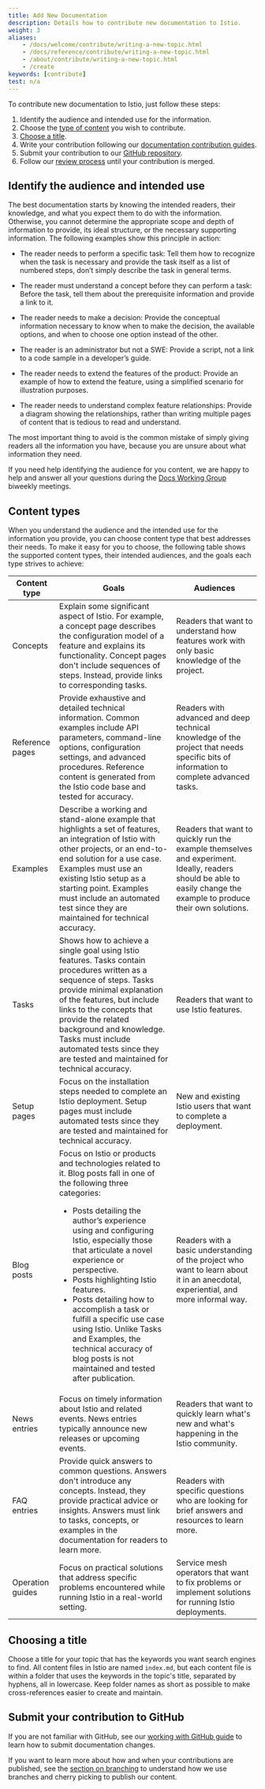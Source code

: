 ```yaml
---
title: Add New Documentation
description: Details how to contribute new documentation to Istio.
weight: 3
aliases:
    - /docs/welcome/contribute/writing-a-new-topic.html
    - /docs/reference/contribute/writing-a-new-topic.html
    - /about/contribute/writing-a-new-topic.html
    - /create
keywords: [contribute]
test: n/a
---
```


To contribute new documentation to Istio, just follow these steps:

1. Identify the audience and intended use for the information.
1. Choose the [type of content](#content-types) you wish to contribute.
1. [Choose a title](#choosing-a-title).
1. Write your contribution following our [documentation contribution guides](/about/contribute).
1. Submit your contribution to our [GitHub repository](https://github.com/istio/istio.io).
1. Follow our [review process](/about/contribute/review) until your contribution
   is merged.

## Identify the audience and intended use

The best documentation starts by knowing the intended readers, their knowledge,
and what you expect them to do with the information. Otherwise, you cannot
determine the appropriate scope and depth of information to provide, its ideal
structure, or the necessary supporting information. The following examples show
this principle in action:

- The reader needs to perform a specific task: Tell them how to recognize when
  the task is necessary and provide the task itself as a list of numbered steps,
  don’t simply describe the task in general terms.

- The reader must understand a concept before they can perform a task: Before
  the task, tell them about the prerequisite information and provide a link to
  it.

- The reader needs to make a decision: Provide the conceptual information
  necessary to know when to make the decision, the available options, and when
  to choose one option instead of the other.

- The reader is an administrator but not a SWE: Provide a script,
  not a link to a code sample in a developer’s guide.

- The reader needs to extend the features of the product: Provide an example of
  how to extend the feature, using a simplified scenario for illustration
  purposes.

- The reader needs to understand complex feature relationships: Provide a
  diagram showing the relationships, rather than writing multiple pages of
  content that is tedious to read and understand.

The most important thing to avoid is the common mistake of simply
giving readers all the information you have, because you are unsure about
what information they need.

If you need help identifying the audience for you content, we are happy to help
and answer all your questions during the [Docs Working Group](https://github.com/istio/community/blob/master/WORKING-GROUPS.md#istio-working-groups)
biweekly meetings.

## Content types

When you understand the audience and the intended use for the information you
provide, you can choose content type that best addresses their needs. To make it
easy for you to choose, the following table shows the supported content types,
their intended audiences, and the goals each type strives to achieve:

<table>
    <thead>
        <tr>
            <th>Content type</th>
            <th>Goals</th>
            <th>Audiences</th>
        </tr>
    </thead>
    <tr>
      <td>Concepts</td>
      <td>Explain some significant aspect of Istio. For example, a concept page
      describes the configuration model of a feature and explains its functionality.
      Concept pages don't include sequences of steps. Instead, provide links to
      corresponding tasks.</td>
      <td>Readers that want to understand how features work with only basic
      knowledge of the project.</td>
    </tr>
    <tr>
      <td>Reference pages</td>
      <td>Provide exhaustive and detailed technical information. Common examples
      include API parameters, command-line options, configuration settings, and
      advanced procedures. Reference content is generated from the Istio code
      base and tested for accuracy.
      </td>
      <td>Readers with advanced and deep technical knowledge of the project that
      needs specific bits of information to complete advanced tasks.</td>
    </tr>
    <tr>
      <td>Examples</td>
      <td>Describe a working and stand-alone example that highlights a set of
      features, an integration of Istio with other projects, or an end-to-end
      solution for a use case. Examples must use an existing Istio setup as a
      starting point. Examples must include an automated test since they are maintained for technical accuracy.
      </td>
      <td>Readers that want to quickly run the example themselves and
      experiment. Ideally, readers should be able to easily change the example
      to produce their own solutions.</td>
    </tr>
    <tr>
      <td>Tasks</td>
      <td>Shows how to achieve a single goal using Istio features. Tasks contain procedures written
      as a sequence of steps. Tasks provide minimal
      explanation of the features, but include links to the concepts that
      provide the related background and knowledge. Tasks must include automated
      tests since they are tested and maintained for technical accuracy.</td>
      <td>Readers that want to use Istio features.</td>
    </tr>
    <tr>
      <td>Setup pages</td>
      <td>Focus on the installation steps needed to complete an Istio
      deployment. Setup pages must include automated tests since they are tested and maintained for technical accuracy.
      </td>
      <td>New and existing Istio users that want to complete a deployment.</td>
    </tr>
    <tr>
      <td>Blog posts</td>
      <td>
        Focus on Istio or products and technologies related to it. Blog posts fall in one of the following three categories:
        <ul>
        <li>Posts detailing the author’s experience using and configuring Istio, especially those that articulate a novel experience or perspective.</li>
        <li>Posts highlighting Istio features.</li>
        <li>Posts detailing how to accomplish a task or fulfill a specific use case using Istio. Unlike Tasks and Examples, the technical accuracy of blog posts is not maintained and tested after publication.</li>
        </ul>
      </td>
      <td>Readers with a basic understanding of the project who want to learn
      about it in an anecdotal, experiential, and more informal way.</td>
    </tr>
    <tr>
      <td>News entries</td>
      <td>
        Focus on timely information about Istio and related events. News entries typically announce new releases or upcoming events.
      </td>
      <td>Readers that want to quickly learn what's new and what's happening in
      the Istio community.</td>
    </tr>
    <tr>
      <td>FAQ entries</td>
      <td>
        Provide quick answers to common questions. Answers don't introduce any
        concepts. Instead, they provide practical advice or insights. Answers
        must link to tasks, concepts, or examples in the documentation for readers to learn more.
      </td>
      <td>Readers with specific questions who are looking for brief answers and
      resources to learn more.</td>
    </tr>
    <tr>
      <td>Operation guides</td>
      <td>
        Focus on practical solutions that address specific problems encountered while running Istio in a real-world setting.
      </td>
      <td>Service mesh operators that want to fix problems or implement
      solutions for running Istio deployments.</td>
    </tr>
  </table>

## Choosing a title

Choose a title for your topic that has the keywords you want search engines to
find. All content files in Istio are named `index.md`, but each content file is
within a folder that uses the keywords in the topic's title,
separated by hyphens, all in lowercase. Keep folder names as short as possible
to make cross-references easier to create and maintain.

## Submit your contribution to GitHub

If you are not familiar with GitHub, see our [working with GitHub guide](/about/contribute/github)
to learn how to submit documentation changes.

If you want to learn more about how and when your contributions are published,
see the [section on branching](/about/contribute/github#branching-strategy) to understand
how we use branches and cherry picking to publish our content.
